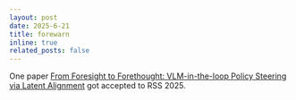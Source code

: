 ```yaml
---
layout: post
date: 2025-6-21
title: forewarn
inline: true
related_posts: false
---
```


One paper <a href="https://yilin-wu98.github.io/forewarn/">From Foresight to Forethought: VLM-in-the-loop Policy Steering via Latent Alignment</a> got accepted to RSS 2025.

